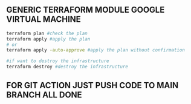## GENERIC TERRAFORM MODULE GOOGLE VIRTUAL MACHINE
```bash
terraform plan #check the plan
terraform apply #apply the plan 
# or 
terraform apply -auto-approve #apply the plan without confirmation

#if want to destroy the infrastructure
terraform destroy #destroy the infrastructure

```

## FOR GIT ACTION JUST PUSH CODE TO MAIN BRANCH ALL DONE
